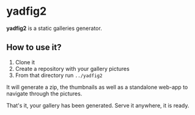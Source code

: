 # yadfig2

**yadfig2** is a static galleries generator.

## How to use it?

1. Clone it
2. Create a repository with your gallery pictures
3. From that directory run ``../yadfig2``

It will generate a zip, the thumbnails as well as a standalone web-app to navigate through the pictures.

That's it, your gallery has been generated. Serve it anywhere, it is ready.
